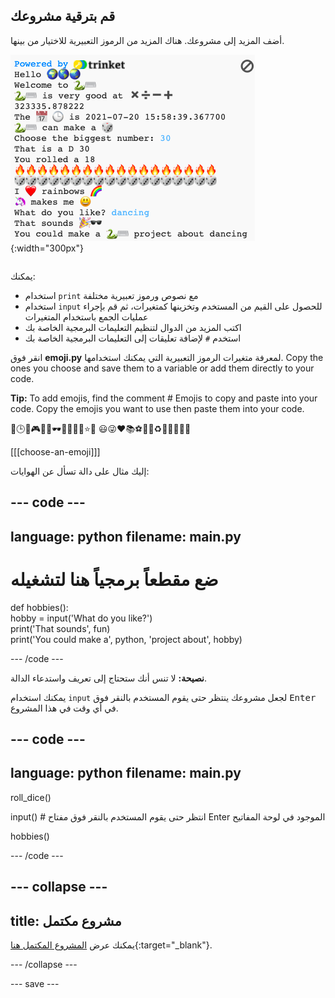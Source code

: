 ## قم بترقية مشروعك

<div style="display: flex; flex-wrap: wrap">
<div style="flex-basis: 200px; flex-grow: 1; margin-right: 15px;">
أضف المزيد إلى مشروعك. هناك المزيد من الرموز التعبيرية للاختيار من بينها.
  </div>
<div>

![مشروع أطول في منطقة الإخراج به مزيد من النص والرموز التعبيرية والمدخلات.](images/upgrade_ideas.png){:width="300px"} 

</div>
</div>

يمكنك:
+ استخدام `print` مع نصوص ورموز تعبيرية مختلفة
+ استخدام `input` للحصول على القيم من المستخدم وتخزينها كمتغيرات، ثم قم بإجراء عمليات الجمع باستخدام المتغيرات
+ اكتب المزيد من الدوال لتنظيم التعليمات البرمجية الخاصة بك
+ استخدم `#` لإضافة تعليقات إلى التعليمات البرمجية الخاصة بك

انقر فوق **emoji.py** لمعرفة متغيرات الرموز التعبيرية التي يمكنك استخدامها. Copy the ones you choose and save them to a variable or add them directly to your code.

**Tip:** To add emojis, find the comment # Emojis to copy and paste into your code. Copy the emojis you want to use then paste them into your code.

📅🕒🎨🎮🔬🎉🕶️🎲🦄🚀💯⭐💛 😃😜❤️📚⚽🎾👟♻️🌳🔥✨🥺🌈

[[[choose-an-emoji]]]

إليك مثال على دالة تسأل عن الهوايات:

--- code ---
---
language: python
filename: main.py
---

# ضع مقطعاً برمجياً هنا لتشغيله
def hobbies():   
hobby = input('What do you like?')   
print('That sounds', fun)   
print('You could make a', python, 'project about', hobby)

--- /code ---

**نصيحة:** لا تنس أنك ستحتاج إلى تعريف واستدعاء الدالة.

يمكنك استخدام `input` لجعل مشروعك ينتظر حتى يقوم المستخدم بالنقر فوق <kbd>Enter</kbd> في أي وقت في هذا المشروع.

--- code ---
---
language: python
filename: main.py
---

roll_dice()

input() # انتظر حتى يقوم المستخدم بالنقر فوق مفتاح Enter الموجود في لوحة المفاتيح

hobbies()

--- /code ---

--- collapse ---
---
title: مشروع مكتمل
---

يمكنك عرض [المشروع المكتمل هنا](https://trinket.io/embed/python/da030a5843){:target="_blank"}.

--- /collapse ---

--- save ---
